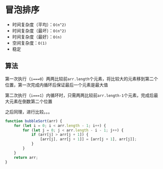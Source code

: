 # 冒泡排序

- 时间复杂度（平均）：`O(n^2)`
- 时间复杂度（最坏）：`O(n^2)`
- 时间复杂度（最好）：`O(n)`
- 空间复杂度：`O(1)`
- 稳定

## 算法

第一次执行（`i===0`）两两比较前`arr.length`个元素，将比较大的元素移到第二个位置，第一次完成内循环后保证最后一个元素是最大值

第二次执行（`i===1`）内循环时，只需两两比较前`arr.length-1`个元素，完成后最大元素在倒数第二个位置

之后同理，进行比较。。。

```js
function bubbleSort(arr) {
	for (let i = 0; i < arr.length - 1; i++) {
		for (let j = 0; j < arr.length - i - 1; j++) {
			if (arr[j] > arr[j + 1]) {
				[arr[j], arr[j + 1]] = [arr[j + 1], arr[j]];
			}
		}
	}
	return arr;
}
```